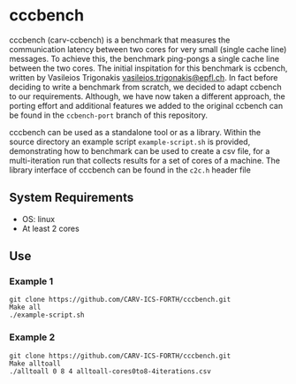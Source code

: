 cccbench
=======

cccbench (carv-ccbench) is a benchmark that measures the communication latency between two cores for very small (single cache line) messages.
To achieve this, the benchmark ping-pongs a single cache line between the two cores.
The initial inspitation for this benchmark is ccbench, written by Vasileios Trigonakis <vasileios.trigonakis@epfl.ch>. In fact before deciding to write
a benchmark from scratch, we decided to adapt ccbench to our requirements. Although, we have now taken a different approach, the porting effort and additional features we added to the original ccbench can be found in the `ccbench-port` branch of this repository.

cccbench can be used as a standalone tool or as a library. Within the source directory an example script `example-script.sh` is provided, demonstrating how to benchmark can be used to create a csv file, for a multi-iteration run that collects results for a set of cores of a machine.
The library interface of cccbench can be found in the `c2c.h` header file

## System Requirements
- OS: linux
- At least 2 cores 

## Use

### Example 1

```
git clone https://github.com/CARV-ICS-FORTH/cccbench.git
Make all
./example-script.sh
```
### Example 2

```
git clone https://github.com/CARV-ICS-FORTH/cccbench.git
Make alltoall
./alltoall 0 8 4 alltoall-cores0to8-4iterations.csv
```
